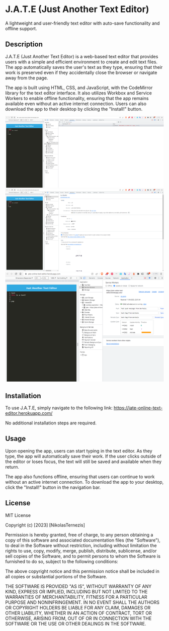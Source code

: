 # J.A.T.E (Just Another Text Editor)

A lightweight and user-friendly text editor with auto-save functionality and offline support.

## Description

J.A.T.E (Just Another Text Editor) is a web-based text editor that provides users with a simple and efficient environment to create and edit text files. The app automatically saves the user's text as they type, ensuring that their work is preserved even if they accidentally close the browser or navigate away from the page.

The app is built using HTML, CSS, and JavaScript, with the CodeMirror library for the text editor interface. It also utilizes Workbox and Service Workers to enable offline functionality, ensuring that the app remains available even without an active internet connection. Users can also download the app to their desktop by clicking the "Install!" button.

![IndexedDBStorage](./Assets/IndexedDB.png)
![Manifest](./Assets/manifest.png)
![ServiceWorker](./Assets/serviceworker.png)

## Installation

To use J.A.T.E, simply navigate to the following link: https://jate-online-text-editor.herokuapp.com/

No additional installation steps are required.

## Usage

Upon opening the app, users can start typing in the text editor. As they type, the app will automatically save their work. If the user clicks outside of the editor or loses focus, the text will still be saved and available when they return.

The app also functions offline, ensuring that users can continue to work without an active internet connection. To download the app to your desktop, click the "Install!" button in the navigation bar.

## License

MIT License

Copyright (c) [2023] [NikolasTernezis]

Permission is hereby granted, free of charge, to any person obtaining a copy
of this software and associated documentation files (the "Software"), to deal
in the Software without restriction, including without limitation the rights
to use, copy, modify, merge, publish, distribute, sublicense, and/or sell
copies of the Software, and to permit persons to whom the Software is
furnished to do so, subject to the following conditions:

The above copyright notice and this permission notice shall be included in all
copies or substantial portions of the Software.

THE SOFTWARE IS PROVIDED "AS IS", WITHOUT WARRANTY OF ANY KIND, EXPRESS OR
IMPLIED, INCLUDING BUT NOT LIMITED TO THE WARRANTIES OF MERCHANTABILITY,
FITNESS FOR A PARTICULAR PURPOSE AND NONINFRINGEMENT. IN NO EVENT SHALL THE
AUTHORS OR COPYRIGHT HOLDERS BE LIABLE FOR ANY CLAIM, DAMAGES OR OTHER
LIABILITY, WHETHER IN AN ACTION OF CONTRACT, TORT OR OTHERWISE, ARISING FROM,
OUT OF OR IN CONNECTION WITH THE SOFTWARE OR THE USE OR OTHER DEALINGS IN THE
SOFTWARE.